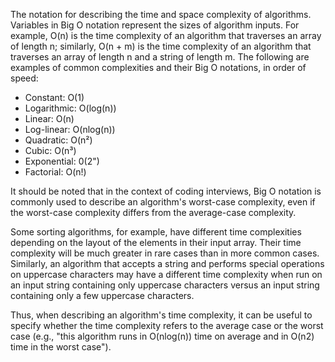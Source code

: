 The notation for describing the time and space complexity of algorithms.
Variables in Big O notation represent the sizes of algorithm inputs. For example, O(n) is the time complexity of an algorithm that traverses an array of length n; similarly, O(n + m) is the time complexity of an algorithm that traverses an array of length n and a string of length m.
The following are examples of common complexities and their Big O notations, in order of speed:

- Constant: O(1)
- Logarithmic: O(log(n))
- Linear: O(n)
- Log-linear: O(nlog(n))
- Quadratic: O(n²)
- Cubic: O(n³)
- Exponential: 0(2")
- Factorial: O(n!)

It should be noted that in the context of coding interviews, Big O notation is commonly used to describe an algorithm's worst-case complexity, even if the worst-case complexity differs from the average-case complexity.

Some sorting algorithms, for example, have different time complexities depending on the layout of the elements in their input array. Their time complexity will be much greater in rare cases than in more common cases. Similarly, an algorithm that accepts a string and performs special operations on uppercase characters may have a different time complexity when run on an input string containing only uppercase characters versus an input string containing only a few uppercase characters.

Thus, when describing an algorithm's time complexity, it can be useful to specify whether the time complexity refers to the average case or the worst case (e.g., "this algorithm runs in O(nlog(n)) time on average and in O(n2) time in the worst case").
